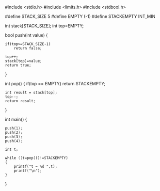 

#include <stdio.h>
#include <limits.h>
#include <stdbool.h>

#define STACK_SIZE 5
#define EMPTY (-1)
#define STACKEMPTY INT_MIN

int stack[STACK_SIZE];
int top=EMPTY;

bool push(int value) 
{

	if(top>=STACK_SIZE-1)
		return false;
	
	top++;
	stack[top]=value;
	return true;
}

int pop() {
	if(top == EMPTY)
		return STACKEMPTY;

	int result = stack[top];
	top--;
	return result;
}

int main() {

	push(1);
	push(2);
	push(3);
	push(4);

	int t; 

	while ((t=pop())!=STACKEMPTY)
	{
		printf("t = %d ",t);
		printf("\n");
	}
	
	
}
